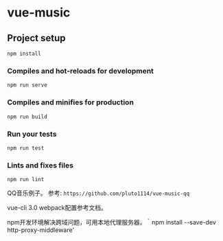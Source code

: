 # vue-music

## Project setup
```
npm install
```

### Compiles and hot-reloads for development
```
npm run serve
```

### Compiles and minifies for production
```
npm run build
```

### Run your tests
```
npm run test
```

### Lints and fixes files
```
npm run lint
```

QQ音乐例子。
参考:
`https://github.com/pluto1114/vue-music-qq`

vue-cli 3.0 webpack配置参考文档。

npm开发环境解决跨域问题，可用本地代理服务器。｀npm install --save-dev http-proxy-middleware'


